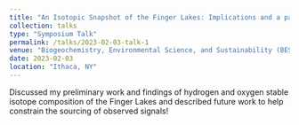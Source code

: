 ```yaml
---
title: "An Isotopic Snapshot of the Finger Lakes: Implications and a path forward"
collection: talks
type: "Symposium Talk"
permalink: /talks/2023-02-03-talk-1
venue: "Biogeochemistry, Environmental Science, and Sustainability (BESS) Graduate Student Association Spring Symposium"
date: 2023-02-03
location: "Ithaca, NY"
---
```


Discussed my preliminary work and findings of hydrogen and oxygen stable isotope composition of the Finger Lakes and described future work to help constrain the sourcing of observed signals!
